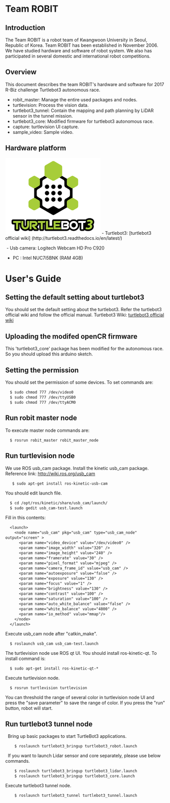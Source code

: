 # Team ROBIT
  ## Introduction
  The Team ROBIT is a robot team of Kwangwoon University in Seoul, Republic of Korea. Team ROBIT has been established in November 2006. We have studied hardware and software of robot system. We also has participated in several domestic and international robot competitions. 

  ## Overview
   This document describes the team ROBIT's hardware and software for 2017 R-Biz challenge Turtlebot3 autonomous race.
   
   - robit_master: Manage the entire used packages and nodes.
   - turtlevision: Process the vision data.
   - turtlebot3_tunnel: Contain the mapping and path planning by LiDAR sensor in the tunnel mission.
   - turtlebot3_core: Modified firmware for turtlebot3 autonomous race.
   - capture: turtlevision UI capture.
   - sample_video: Sample video.
   
  ## Hardware platform
  <img src="https://raw.githubusercontent.com/ROBOTIS-GIT/ROBOTIS-Documents/master/wiki-images/Turtlebot3/Turtlebot3_logo.jpg" width="300">
  - Turtlebot3: [turtlebot3 official wiki] (http://turtlebot3.readthedocs.io/en/latest/)

  - Usb camera: Logitech Webcam HD Pro C920
  
  - PC : Intel NUC7i5BNK (RAM 4GB)
   
# User's Guide
  ## Setting the default setting about turtlebot3
  You should set the default setting about the turtlebot3.
  Refer the turtlebot3 official wiki and follow the official manual.
  Turtlebot3 Wiki: [turtlebot3 official wiki](http://turtlebot3.readthedocs.io/en/latest/)
  
  ## Uploading the modifed openCR firmware
  This 'turtlebot3_core' package has been modified for the autonomous race. So you should upload this arduino sketch.
  
  ## Setting the permission
  You should set the permission of some devices.
  To set commands are:
    
      $ sudo chmod 777 /dev/video0
      $ sudo chmod 777 /dev/ttyUSB0
      $ sudo chmod 777 /dev/ttyACM0

  ## Run robit master node
  To execute master node commands are:
    
      $ rosrun robit_master robit_master_node
    
  ## Run turtlevision node
  We use ROS usb_cam package. Install the kinetic usb_cam package. 
  Reference link: http://wiki.ros.org/usb_cam
       
       $ sudo apt-get install ros-kinetic-usb-cam
  
  You should edit launch file. 
      
      $ cd /opt/ros/kinetic/share/usb_cam/launch/
      $ sudo gedit usb_cam-test.launch 
    
  Fill in this contents:
      
      <launch>
        <node name="usb_cam" pkg="usb_cam" type="usb_cam_node" output="screen" >
          <param name="video_device" value="/dev/video0" />
          <param name="image_width" value="320" />
          <param name="image_height" value="240" />
          <param name="framerate" value="30" />
          <param name="pixel_format" value="mjpeg" />
          <param name="camera_frame_id" value="usb_cam" />
          <param name="autoexposure" value="false" />
          <param name="exposure" value="130" />
          <param name="focus" value="1" />
          <param name="brightness" value="130" />
          <param name="contrast" value="100" />
          <param name="saturation" value="100" />
          <param name="auto_white_balance" value="false" />
          <param name="white_balance" value="4800" />
          <param name="io_method" value="mmap"/>
        </node>
      </launch>
  
  Execute usb_cam node after "catkin_make".
   
      $ roslaunch usb_cam usb_cam-test.launch 
    
  The turtlevision node use ROS qt UI. You should install ros-kinetic-qt. To install command is:
  
      $ sudo apt-get install ros-kinetic-qt-*
    
  Execute turtlevision node.  
  
      $ rosrun turtlevision turtlevision     
  
  You can threshold the range of several color in turtlevision node UI and press the "save parameter" to save the range of color. If you press the "run" button, robot will start.
  
  ## Run turtlebot3 tunnel node
   Bring up basic packages to start TurtleBot3 applications.
    
        $ roslaunch turtlebot3_bringup turtlebot3_robot.launch

   If you want to launch Lidar sensor and core separately, please use below commands.
        
        $ roslaunch turtlebot3_bringup turtlebot3_lidar.launch
        $ roslaunch turtlebot3_bringup turtlebot3_core.launch
        
   Execute turtlebot3 tunnel node.
    
        $ roslaunch turtlebot3_tunnel turtlebot3_tunnel.launch
